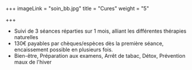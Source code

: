 +++
imageLink = "soin_bb.jpg"
title = "Cures"
weight = "5"

+++
* Suivi de 3 séances réparties sur 1 mois, alliant les différentes thérapies naturelles
* 130€ payables par chèques/espèces dès la première séance, encaissement possible en plusieurs fois.
* Bien-être, Préparation aux examens, Arrêt de tabac, Détox, Prévention maux de l'hiver